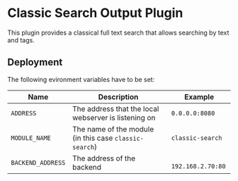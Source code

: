 # Classic Search Output Plugin

This plugin provides a classical full text search that allows searching by text and tags.

## Deployment

The following evironment variables have to be set:

| Name | Description | Example |
| - | - | - |
| `ADDRESS` | The address that the local webserver is listening on | `0.0.0.0:8080` | 
| `MODULE_NAME` | The name of the module (in this case `classic-search`) | `classic-search` |
| `BACKEND_ADDRESS` | The address of the backend | ` 192.168.2.70:80` | 

